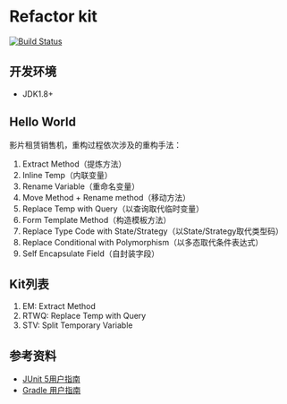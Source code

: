 # Refactor kit

[![Build Status](https://travis-ci.org/xp-bootcamp/refactor-kit.svg?branch=master)](https://travis-ci.org/xp-bootcamp/refactor-kit)
 

## 开发环境
 - JDK1.8+

## Hello World
影片租赁销售机，重构过程依次涉及的重构手法：

1. Extract Method（提炼方法）
2. Inline Temp（内联变量）
3. Rename Variable（重命名变量）
4. Move Method + Rename method（移动方法）
5. Replace Temp with Query（以查询取代临时变量）
6. Form Template Method（构造模板方法）
7. Replace Type Code with State/Strategy（以State/Strategy取代类型码）
8. Replace Conditional with Polymorphism（以多态取代条件表达式）
9. Self Encapsulate Field（自封装字段）

 
## Kit列表
1. EM: Extract Method
2. RTWQ: Replace Temp with Query
3. STV: Split Temporary Variable

## 参考资料
- [JUnit 5用户指南](https://sjyuan.cc/junit5/user-guide-cn/)
- [Gradle 用户指南](https://docs.gradle.org/current/userguide/userguide.html)